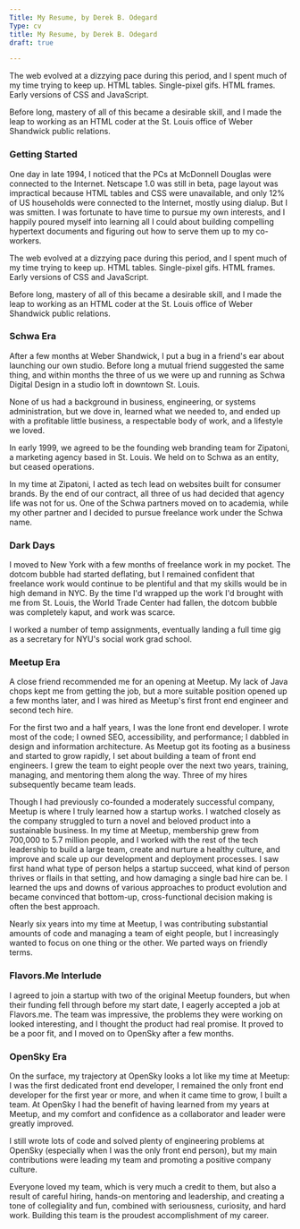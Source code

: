 ```yaml
---
Title: My Resume, by Derek B. Odegard
Type: cv
title: My Resume, by Derek B. Odegard
draft: true

---
```

The web evolved at a dizzying pace during this period, and I spent much of my time trying to keep up. HTML tables. Single-pixel gifs. HTML frames. Early versions of CSS and JavaScript.

Before long, mastery of all of this became a desirable skill, and I made the leap to working as an HTML coder at the St. Louis office of Weber Shandwick public relations.

### Getting Started

One day in late 1994, I noticed that the <abbr>PC</abbr>s at McDonnell Douglas were connected to the Internet. Netscape 1.0 was still in beta, page layout was impractical because HTML tables and CSS were unavailable, and only 12% of US households were connected to the Internet, mostly using dialup. But I was smitten. I was fortunate to have time to pursue my own interests, and I happily poured myself into learning all I could about building compelling hypertext documents and figuring out how to serve them up to my co-workers.

The web evolved at a dizzying pace during this period, and I spent much of my time trying to keep up. HTML tables. Single-pixel gifs. HTML frames. Early versions of CSS and JavaScript.

Before long, mastery of all of this became a desirable skill, and I made the leap to working as an HTML coder at the St. Louis office of Weber Shandwick public relations.

### Schwa Era

After a few months at Weber Shandwick, I put a bug in a friend's ear about launching our own studio. Before long a mutual friend suggested the same thing, and within months the three of us we were up and running as Schwa Digital Design in a studio loft in downtown St. Louis.

None of us had a background in business, engineering, or systems administration, but we dove in, learned what we needed to, and ended up with a profitable little business, a respectable body of work, and a lifestyle we loved.

In early 1999, we agreed to be the founding web branding team for Zipatoni, a marketing agency based in St. Louis. We held on to Schwa as an entity, but ceased operations.

In my time at Zipatoni, I acted as tech lead on websites built for consumer brands. By the end of our contract, all three of us had decided that agency life was not for us. One of the Schwa partners moved on to academia, while my other partner and I decided to pursue freelance work under the Schwa name.

### Dark Days

I moved to New York with a few months of freelance work in my pocket. The dotcom bubble had started deflating, but I remained confident that freelance work would continue to be plentiful and that my skills would be in high demand in NYC. By the time I'd wrapped up the work I'd brought with me from St. Louis, the World Trade Center had fallen, the dotcom bubble was completely kaput, and work was scarce.

I worked a number of temp assignments, eventually landing a full time gig as a secretary for NYU's social work grad school.

### Meetup Era

A close friend recommended me for an opening at Meetup. My lack of Java chops kept me from getting the job, but a more suitable position opened up a few months later, and I was hired as Meetup's first front end engineer and second tech hire.

For the first two and a half years, I was the lone front end developer. I wrote most of the code; I owned SEO, accessibility, and performance; I dabbled in design and information architecture. As Meetup got its footing as a business and started to grow rapidly, I set about building a team of front end engineers. I grew the team to eight people over the next two years, training, managing, and mentoring them along the way. Three of my hires subsequently became team leads.

Though I had previously co-founded a moderately successful company, Meetup is where I truly learned how a startup works. I watched closely as the company struggled to turn a novel and beloved product into a sustainable business.  In my time at Meetup, membership grew from 700,000 to 5.7 million people, and I worked with the rest of the tech leadership to build a large team, create and nurture a healthy culture, and improve and scale up our development and deployment processes. I saw first hand what type of person helps a startup succeed, what kind of person thrives or flails in that setting, and how damaging a single bad hire can be. I learned the ups and downs of various approaches to product evolution and became convinced that bottom-up, cross-functional decision making is often the best approach.

Nearly six years into my time at Meetup, I was contributing substantial amounts of code and managing a team of eight people, but I increasingly wanted to focus on one thing or the other. We parted ways on friendly terms.

### Flavors.Me Interlude

I agreed to join a startup with two of the original Meetup founders, but when their funding fell through before my start date, I eagerly accepted a job at Flavors.me. The team was impressive, the problems they were working on looked interesting, and I thought the product had real promise. It proved to be a poor fit, and I moved on to OpenSky after a few months.

### OpenSky Era

On the surface, my trajectory at OpenSky looks a lot like my time at Meetup: I was the first dedicated front end developer, I remained the only front end developer for the first year or more, and when it came time to grow, I built a team. At OpenSky I had the benefit of having learned from my years at Meetup, and my comfort and confidence as a collaborator and leader were greatly improved.

I still wrote lots of code and solved plenty of engineering problems at OpenSky (especially when I was the only front end person), but my main contributions were leading my team and promoting a positive company culture.

Everyone loved my team, which is very much a credit to them, but also a result of careful hiring, hands-on mentoring and leadership, and creating a tone of collegiality and fun, combined with seriousness, curiosity, and hard work. Building this team is the proudest accomplishment of my career.